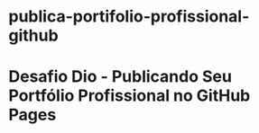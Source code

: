 # publica-portifolio-profissional-github
# Desafio Dio - Publicando Seu Portfólio Profissional no GitHub Pages
